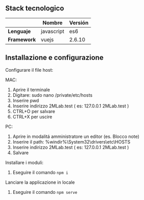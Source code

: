 ## Stack tecnologico

|               | Nombre     | Versión |
| ------------- | ---------- | ------- |
| **Lenguaje**  | javascript | es6     |
| **Framework** | vuejs      | 2.6.10  |

## Installazione e configurazione

Configurare il file host:

MAC:
  1. Aprire il terminale
  2. Digitare: sudo nano /private/etc/hosts
  3. Inserire pwd
  4. Inserire indirizzo 2MLab.test ( es: 127.0.0.1 2MLab.test )
  5. CTRL+O per salvare
  6. CTRL+X per uscire

PC:
  1. Aprire in modalitá amministratore un editor (es. Blocco note)
  2. Inserire il path: %windir%\System32\drivers\etc\HOSTS
  3. Inserire indirizzo 2MLab.test ( es: 127.0.0.1 2MLab.test )
  4. Salvare

Installare i moduli:
  1. Eseguire il comando ```npm i```

Lanciare la applicazione in locale
  1. Eseguire il comando ```npm serve```




